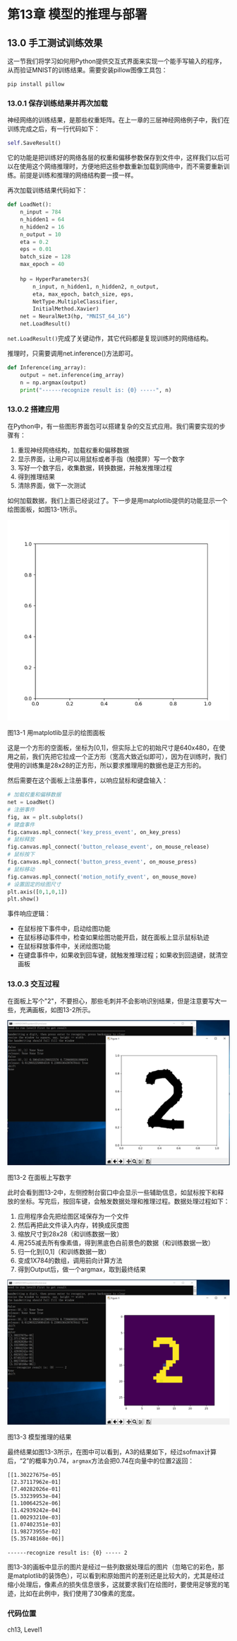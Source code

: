 <!--Copyright © Microsoft Corporation. All rights reserved.
  适用于[License](https://github.com/Microsoft/ai-edu/blob/master/LICENSE.md)版权许可-->

# 第13章 模型的推理与部署

## 13.0 手工测试训练效果

这一节我们将学习如何用Python提供交互式界面来实现一个能手写输入的程序，从而验证MNIST的训练结果。需要安装pillow图像工具包：

```
pip install pillow
```

### 13.0.1 保存训练结果并再次加载

神经网络的训练结果，是那些权重矩阵。在上一章的三层神经网络例子中，我们在训练完成之后，有一行代码如下：

```Python
self.SaveResult()
```

它的功能是把训练好的网络各层的权重和偏移参数保存到文件中，这样我们以后可以在使用这个网络推理时，方便地把这些参数重新加载到网络中，而不需要重新训练。前提是训练和推理的网络结构要一摸一样。

再次加载训练结果代码如下：

```Python
def LoadNet():
    n_input = 784
    n_hidden1 = 64
    n_hidden2 = 16
    n_output = 10
    eta = 0.2
    eps = 0.01
    batch_size = 128
    max_epoch = 40

    hp = HyperParameters3(
        n_input, n_hidden1, n_hidden2, n_output, 
        eta, max_epoch, batch_size, eps, 
        NetType.MultipleClassifier, 
        InitialMethod.Xavier)
    net = NeuralNet3(hp, "MNIST_64_16")
    net.LoadResult()
``` 

`net.LoadResult()`完成了关键动作，其它代码都是复现训练时的网络结构。

推理时，只需要调用net.inference()方法即可。

```Python
def Inference(img_array):
    output = net.inference(img_array)
    n = np.argmax(output)
    print("------recognize result is: {0} -----", n)
```

### 13.0.2 搭建应用

在Python中，有一些图形界面包可以搭建复杂的交互式应用。我们需要实现的步骤有：

1. 重现神经网络结构，加载权重和偏移数据
2. 显示界面，让用户可以用鼠标或者手指（触摸屏）写一个数字
3. 写好一个数字后，收集数据，转换数据，并触发推理过程
4. 得到推理结果
5. 清除界面，做下一次测试

如何加载数据，我们上面已经说过了。下一步是用matplotlib提供的功能显示一个绘图面板，如图13-1所示。

<img src="../Images/13/inference1.png" ch="500" />

图13-1 用matplotlib显示的绘图面板

这是一个方形的空面板，坐标为[0,1]，但实际上它的初始尺寸是640x480，在使用之前，我们先把它拉成一个正方形（宽高大致近似即可），因为在训练时，我们使用的训练集是28x28的正方形，所以要求推理用的数据也是正方形的。

然后需要在这个面板上注册事件，以响应鼠标和键盘输入：

```Python
# 加载权重和偏移数据
net = LoadNet()
# 注册事件
fig, ax = plt.subplots()
# 键盘事件
fig.canvas.mpl_connect('key_press_event', on_key_press)
# 鼠标释放
fig.canvas.mpl_connect('button_release_event', on_mouse_release)
# 鼠标按下
fig.canvas.mpl_connect('button_press_event', on_mouse_press)
# 鼠标移动
fig.canvas.mpl_connect('motion_notify_event', on_mouse_move)
# 设置固定的绘图尺寸
plt.axis([0,1,0,1])
plt.show()
```

事件响应逻辑：

- 在鼠标按下事件中，启动绘图功能
- 在鼠标移动事件中，检查如果绘图功能开启，就在面板上显示鼠标轨迹
- 在鼠标释放事件中，关闭绘图功能
- 在键盘事件中，如果收到回车键，就触发推理过程；如果收到回退键，就清空画板

### 13.0.3 交互过程

在面板上写个"2"，不要担心，那些毛刺并不会影响识别结果，但是注意要写大一些，充满画板，如图13-2所示。

<img src="../Images/13/inference2.png" ch="500" />

图13-2 在面板上写数字

此时会看到图13-2中，左侧控制台窗口中会显示一些辅助信息，如鼠标按下和释放的坐标。写完后，按回车键，会触发数据处理和推理过程。数据处理过程如下：

1. 应用程序会先把绘图区域保存为一个文件
2. 然后再把此文件读入内存，转换成灰度图
3. 缩放尺寸到28x28（和训练数据一致）
4. 用255减去所有像素值，得到黑底色白前景色的数据（和训练数据一致）
5. 归一化到[0,1]（和训练数据一致）
6. 变成1X784的数组，调用前向计算方法
7. 得到Output后，做一个argmax，取到最终结果

<img src="../Images/13/inference3.png" ch="500" />

图13-3 模型推理的结果

最终结果如图13-3所示，在图中可以看到，A3的结果如下，经过sofmax计算后，“2”的概率为0.74，`argmax`方法会把0.74在向量中的位置2返回：

```
[[1.30227675e-05]
 [2.37117962e-01]
 [7.40282026e-01]
 [5.33239953e-04]
 [1.10064252e-06]
 [1.42939242e-04]
 [1.00293210e-03]
 [1.07402351e-03]
 [1.98273955e-02]
 [5.35748168e-06]]

------recognize result is: {0} ----- 2
```

图13-3的画板中显示的图片是经过一些列数据处理后的图片（忽略它的彩色，那是matplotlib的装饰色），可以看到和原始图片的差别还是比较大的，尤其是经过缩小处理后，像素点的损失信息很多，这就要求我们在绘图时，要使用足够宽的笔迹，比如在此例中，我们使用了30像素的宽度。

### 代码位置

ch13, Level1
